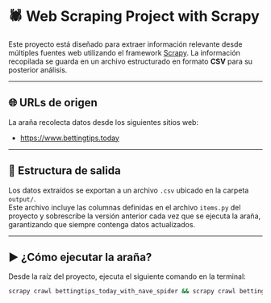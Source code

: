 # 🕷️ Web Scraping Project with Scrapy

Este proyecto está diseñado para extraer información relevante desde múltiples fuentes web utilizando el framework [Scrapy](https://scrapy.org/). La información recopilada se guarda en un archivo estructurado en formato **CSV** para su posterior análisis.

---

## 🌐 URLs de origen

La araña recolecta datos desde los siguientes sitios web:

- https://www.bettingtips.today

---

## 📁 Estructura de salida

Los datos extraídos se exportan a un archivo `.csv` ubicado en la carpeta `output/`.  
Este archivo incluye las columnas definidas en el archivo `items.py` del proyecto y sobrescribe la versión anterior cada vez que se ejecuta la araña, garantizando que siempre contenga datos actualizados.

---

## ▶️ ¿Cómo ejecutar la araña?

Desde la raíz del proyecto, ejecuta el siguiente comando en la terminal:

```bash
scrapy crawl bettingtips_today_with_nave_spider && scrapy crawl bettingtips_today_without_nave_spider


